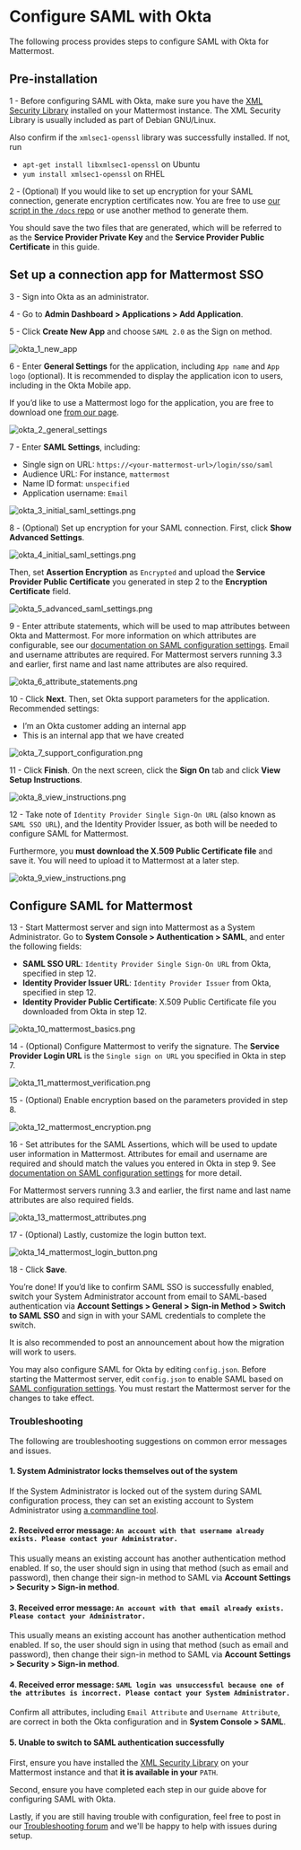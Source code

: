 # Configure SAML with Okta

The following process provides steps to configure SAML with Okta for Mattermost.

## Pre-installation

1 - Before configuring SAML with Okta, make sure you have the [XML Security Library](https://www.aleksey.com/xmlsec/download.html) installed on your Mattermost instance. The XML Security Library is usually included as part of Debian GNU/Linux.

Also confirm if the `xmlsec1-openssl` library was successfully installed. If not, run
 - `apt-get install libxmlsec1-openssl` on Ubuntu
 - `yum install xmlsec1-openssl` on RHEL

2 - (Optional) If you would like to set up encryption for your SAML connection, generate encryption certificates now. You are free to use [our script in the `/docs` repo](https://github.com/mattermost/docs/tree/master/source/scripts/generate-certificates) or use another method to generate them.

You should save the two files that are generated, which will be referred to as the **Service Provider Private Key** and the **Service Provider Public Certificate** in this guide.

## Set up a connection app for Mattermost SSO

3 - Sign into Okta as an administrator.

4 - Go to **Admin Dashboard > Applications > Add Application**.

5 - Click **Create New App** and choose `SAML 2.0` as the Sign on method.

![okta_1_new_app](../../source/images/okta_1_new_app.png)

6 - Enter **General Settings** for the application, including `App name` and `App logo` (optional). It is recommended to display the application icon to users, including in the Okta Mobile app.

If you’d like to use a Mattermost logo for the application, you are free to download one [from our page](https://handbook.mattermost.com/operations/operations/publishing/publishing-guidelines/brand-and-visual-design-guidelines).

![okta_2_general_settings](../../source/images/okta_2_general_settings.png)

7 - Enter **SAML Settings**, including:
 - Single sign on URL: `https://<your-mattermost-url>/login/sso/saml`
 - Audience URL: For instance, `mattermost`
 - Name ID format: `unspecified`
 - Application username: `Email`

![okta_3_initial_saml_settings.png](../../source/images/okta_3_initial_saml_settings.png)

8 - (Optional) Set up encryption for your SAML connection. First, click **Show Advanced Settings**.

![okta_4_initial_saml_settings.png](../../source/images/okta_4_initial_saml_settings.png)

Then, set **Assertion Encryption** as `Encrypted` and upload the **Service Provider Public Certificate** you generated in step 2 to the **Encryption Certificate** field.

![okta_5_advanced_saml_settings.png](../../source/images/okta_5_advanced_saml_settings.png)

9 - Enter attribute statements, which will be used to map attributes between Okta and Mattermost. For more information on which attributes are configurable, see our [documentation on SAML configuration settings](/configure/configuration-settings.html#saml). Email and username attributes are required. For Mattermost servers running 3.3 and earlier, first name and last name attributes are also required.

![okta_6_attribute_statements.png](../../source/images/okta_6_attribute_statements.png)

10 - Click **Next**. Then, set Okta support parameters for the application. Recommended settings:
 - I’m an Okta customer adding an internal app
 - This is an internal app that we have created

![okta_7_support_configuration.png](../../source/images/okta_7_support_configuration.png)

11 - Click **Finish**. On the next screen, click the **Sign On** tab and click **View Setup Instructions**.

![okta_8_view_instructions.png](../../source/images/okta_8_view_instructions.png)

12 - Take note of `Identity Provider Single Sign-On URL` (also known as `SAML SSO URL`), and the Identity Provider Issuer, as both will be needed to configure SAML for Mattermost. 

Furthermore, you **must download the X.509 Public Certificate file** and save it. You will need to upload it to Mattermost at a later step.

![okta_9_view_instructions.png](../../source/images/okta_9_view_instructions.png)

## Configure SAML for Mattermost

13 - Start Mattermost server and sign into Mattermost as a System Administrator. Go to **System Console > Authentication > SAML**, and enter the following fields:
 - **SAML SSO URL**: `Identity Provider Single Sign-On URL` from Okta, specified in step 12.
 - **Identity Provider Issuer URL**: `Identity Provider Issuer` from Okta, specified in step 12.
 - **Identity Provider Public Certificate**: X.509 Public Certificate file you downloaded from Okta in step 12.

![okta_10_mattermost_basics.png](../../source/images/okta_10_mattermost_basics.png)

14 - (Optional) Configure Mattermost to verify the signature. The **Service Provider Login URL** is the `Single sign on URL` you specified in Okta in step 7.

![okta_11_mattermost_verification.png](../../source/images/okta_11_mattermost_verification.png)

15 - (Optional) Enable encryption based on the parameters provided in step 8.

![okta_12_mattermost_encryption.png](../../source/images/okta_12_mattermost_encryption.png)

16 - Set attributes for the SAML Assertions, which will be used to update user information in Mattermost. Attributes for email and username are required and should match the values you entered in Okta in step 9. See [documentation on SAML configuration settings](/configure/configuration-settings.html#saml) for more detail.

For Mattermost servers running 3.3 and earlier, the first name and last name attributes are also required fields.

![okta_13_mattermost_attributes.png](../../source/images/okta_13_mattermost_attributes.png)

17 - (Optional) Lastly, customize the login button text.

![okta_14_mattermost_login_button.png](../../source/images/okta_14_mattermost_login_button.png)

18 - Click **Save**.

You’re done! If you’d like to confirm SAML SSO is successfully enabled, switch your System Administrator account from email to SAML-based authentication via **Account Settings > General > Sign-in Method > Switch to SAML SSO** and sign in with your SAML credentials to complete the switch.

It is also recommended to post an announcement about how the migration will work to users.

You may also configure SAML for Okta by editing `config.json`. Before starting the Mattermost server, edit `config.json` to enable SAML based on [SAML configuration settings](/configure/configuration-settings.html#saml). You must restart the Mattermost server for the changes to take effect.

### Troubleshooting

The following are troubleshooting suggestions on common error messages and issues. 

#### 1. System Administrator locks themselves out of the system

If the System Administrator is locked out of the system during SAML configuration process, they can set an existing account to System Administrator using [a commandline tool](/getting-started/admin-onboarding-tasks.html). 

#### 2. Received error message: `An account with that username already exists. Please contact your Administrator.`

This usually means an existing account has another authentication method enabled. If so, the user should sign in using that method (such as email and password), then change their sign-in method to SAML via **Account Settings > Security > Sign-in method**.

#### 3. Received error message: `An account with that email already exists. Please contact your Administrator.`

This usually means an existing account has another authentication method enabled. If so, the user should sign in using that method (such as email and password), then change their sign-in method to SAML via **Account Settings > Security > Sign-in method**.

#### 4. Received error message: `SAML login was unsuccessful because one of the attributes is incorrect. Please contact your System Administrator.`

Confirm all attributes, including `Email Attribute` and `Username Attribute`, are correct in both the Okta configuration and in **System Console > SAML**.

#### 5. Unable to switch to SAML authentication successfully

First, ensure you have installed the [XML Security Library](https://www.aleksey.com/xmlsec/download.html) on your Mattermost instance and that **it is available in your** `PATH`.

Second, ensure you have completed each step in our guide above for configuring SAML with Okta.

Lastly, if you are still having trouble with configuration, feel free to post in our [Troubleshooting forum](https://forum.mattermost.com/c/trouble-shoot) and we'll be happy to help with issues during setup.

